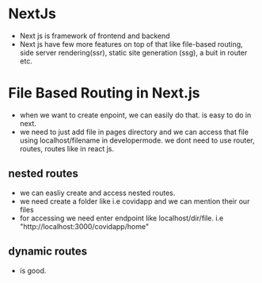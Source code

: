 # NextJs

- Next js is framework of frontend and backend
- Next js have few more features on top of that like file-based routing, side server rendering(ssr), static site generation (ssg), a buit in router etc.

# File Based Routing in Next.js

- when we want to create enpoint, we can easily do that. is easy to do in next.
- we need to just add file in pages directory and we can access that file using localhost/filename in developermode. we dont need to use router, routes, routes like in react js.

## nested routes
- we can easliy create and access nested routes.
- we need create a folder like i.e covidapp and we can mention their our files
- for accessing we need enter endpoint like localhost/dir/file. i.e "http://localhost:3000/covidapp/home"

## dynamic routes
- is good.
